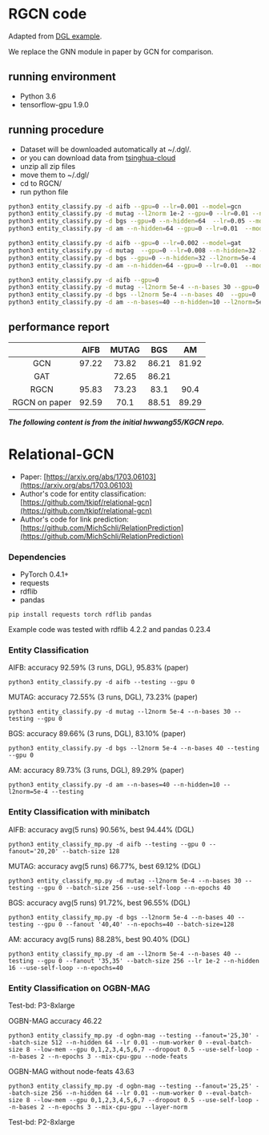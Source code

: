 # RGCN code

Adapted from [DGL example](https://github.com/dmlc/dgl/tree/master/examples/pytorch/rgcn).

We replace the GNN module in paper by GCN for comparison.

## running environment

* Python 3.6
* tensorflow-gpu 1.9.0

## running procedure

* Dataset will be downloaded automatically at ~/.dgl/.
* or you can download data from [tsinghua-cloud](https://cloud.tsinghua.edu.cn/d/8b9644cfa8344f26878c/)
* unzip all zip files
* move them to ~/.dgl/
* cd to RGCN/
* run python file

```bash
python3 entity_classify.py -d aifb --gpu=0 --lr=0.001 --model=gcn
python3 entity_classify.py -d mutag --l2norm 1e-2 --gpu=0 --lr=0.01 --n-hidden=32 --model=gcn
python3 entity_classify.py -d bgs --gpu=0 --n-hidden=64  --lr=0.05 --model=gcn
python3 entity_classify.py -d am --n-hidden=64 --gpu=0 --lr=0.01  --model=gcn

python3 entity_classify.py -d aifb --gpu=0 --lr=0.002 --model=gat
python3 entity_classify.py -d mutag  --gpu=0 --lr=0.008 --n-hidden=32 --dropout=0.5 --l2norm=5e-3 --model=gat
python3 entity_classify.py -d bgs --gpu=0 --n-hidden=32 --l2norm=5e-4  --lr=0.01 --model=gat --dropout=0.4
python3 entity_classify.py -d am --n-hidden=64 --gpu=0 --lr=0.01  --model=gat --dropout=0.3

python3 entity_classify.py -d aifb --gpu=0
python3 entity_classify.py -d mutag --l2norm 5e-4 --n-bases 30 --gpu=0
python3 entity_classify.py -d bgs --l2norm 5e-4 --n-bases 40  --gpu=0
python3 entity_classify.py -d am --n-bases=40 --n-hidden=10 --l2norm=5e-4 --gpu=0
```
## performance report

|               | AIFB  | MUTAG |  BGS  |  AM   |
| :-----------: | :---: | :---: | :---: | :---: |
|      GCN      | 97.22 | 73.82 | 86.21 | 81.92 |
|      GAT      |       | 72.65 | 86.21 |       |
|     RGCN      | 95.83 | 73.23 | 83.1  | 90.4  |
| RGCN on paper | 92.59 | 70.1  | 88.51 | 89.29 |


***The following content is from the initial hwwang55/KGCN repo.***
# Relational-GCN

* Paper: [https://arxiv.org/abs/1703.06103](https://arxiv.org/abs/1703.06103)
* Author's code for entity classification: [https://github.com/tkipf/relational-gcn](https://github.com/tkipf/relational-gcn)
* Author's code for link prediction: [https://github.com/MichSchli/RelationPrediction](https://github.com/MichSchli/RelationPrediction)

### Dependencies
* PyTorch 0.4.1+
* requests
* rdflib
* pandas

```
pip install requests torch rdflib pandas
```

Example code was tested with rdflib 4.2.2 and pandas 0.23.4

### Entity Classification
AIFB: accuracy 92.59% (3 runs, DGL), 95.83% (paper)
```
python3 entity_classify.py -d aifb --testing --gpu 0
```

MUTAG: accuracy 72.55% (3 runs, DGL), 73.23% (paper)
```
python3 entity_classify.py -d mutag --l2norm 5e-4 --n-bases 30 --testing --gpu 0
```

BGS: accuracy 89.66% (3 runs, DGL), 83.10% (paper)
```
python3 entity_classify.py -d bgs --l2norm 5e-4 --n-bases 40 --testing --gpu 0
```

AM: accuracy 89.73% (3 runs, DGL), 89.29% (paper)
```
python3 entity_classify.py -d am --n-bases=40 --n-hidden=10 --l2norm=5e-4 --testing
```

### Entity Classification with minibatch
AIFB: accuracy avg(5 runs) 90.56%, best 94.44% (DGL)
```
python3 entity_classify_mp.py -d aifb --testing --gpu 0 --fanout='20,20' --batch-size 128
```

MUTAG: accuracy avg(5 runs) 66.77%, best 69.12% (DGL)
```
python3 entity_classify_mp.py -d mutag --l2norm 5e-4 --n-bases 30 --testing --gpu 0 --batch-size 256 --use-self-loop --n-epochs 40
```

BGS: accuracy avg(5 runs) 91.72%, best 96.55% (DGL)
```
python3 entity_classify_mp.py -d bgs --l2norm 5e-4 --n-bases 40 --testing --gpu 0 --fanout '40,40' --n-epochs=40 --batch-size=128
```

AM: accuracy avg(5 runs) 88.28%, best 90.40% (DGL)
```
python3 entity_classify_mp.py -d am --l2norm 5e-4 --n-bases 40 --testing --gpu 0 --fanout '35,35' --batch-size 256 --lr 1e-2 --n-hidden 16 --use-self-loop --n-epochs=40
```

### Entity Classification on OGBN-MAG
Test-bd: P3-8xlarge

OGBN-MAG accuracy 46.22
```
python3 entity_classify_mp.py -d ogbn-mag --testing --fanout='25,30' --batch-size 512 --n-hidden 64 --lr 0.01 --num-worker 0 --eval-batch-size 8 --low-mem --gpu 0,1,2,3,4,5,6,7 --dropout 0.5 --use-self-loop --n-bases 2 --n-epochs 3 --mix-cpu-gpu --node-feats
```

OGBN-MAG without node-feats 43.63
```
python3 entity_classify_mp.py -d ogbn-mag --testing --fanout='25,25' --batch-size 256 --n-hidden 64 --lr 0.01 --num-worker 0 --eval-batch-size 8 --low-mem --gpu 0,1,2,3,4,5,6,7 --dropout 0.5 --use-self-loop --n-bases 2 --n-epochs 3 --mix-cpu-gpu --layer-norm
```

Test-bd: P2-8xlarge